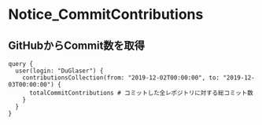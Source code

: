 # Notice_CommitContributions

## GitHubからCommit数を取得
```
query {
  user(login: "DuGlaser") {
    contributionsCollection(from: "2019-12-02T00:00:00", to: "2019-12-03T00:00:00") {
      totalCommitContributions # コミットした全レポジトリに対する総コミット数
    }
  }
}
```
